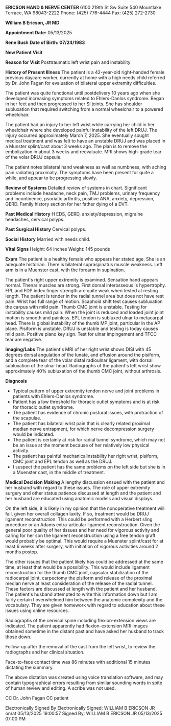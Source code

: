**ERICSON HAND & NERVE CENTER**
6100 219th St Sw Suite 540 Mountlake Terrace, WA 98043-2222
Phone: (425) 776-4444 Fax: (425) 272-2730

**William B Ericson, JR MD**

**Appointment Date:** 05/13/2025

**Rene Bush**
**Date of Birth: 07/24/1983**

**New Patient Visit**

**Reason for Visit**
Posttraumatic left wrist pain and instability

**History of Present IIIness**
The patient is a 42-year-old right-handed female previous daycare worker, currently at home with a high needs child referred by Dr. John Fagan for evaluation of bilateral upper extremity difficulties.

The patient was quite functional until postdelivery 10 years ago when she developed increasing symptoms related to Ehlers-Danlos syndrome. Began in her feet and then progressed to her SI joints. She has shoulder subluxation that required switching from a normal wheelchair to a powered wheelchair.

The patient had an injury to her left wrist while carrying her child in her wheelchair where she developed painful instability of the left DRUJ. The injury occurred approximately March 7, 2025. She eventually sought medical treatment and was felt to have an unstable DRUJ and was placed in a Munster splint/cast about 3 weeks ago. The plan is to remove the embolization in about 3 weeks and reevaluate. MRI shows high-grade tear of the volar DRUJ capsule.

The patient notes bilateral hand weakness as well as numbness, with aching pain radiating proximally. The symptoms have been present for quite a while, and appear to be progressing slowly.

**Review of Systems**
Detailed review of systems in chart. Significant problems include headache, neck pain, TMJ problems, urinary frequency and incontinence, psoriatic arthritis, positive ANA, anxiety, depression, GERD. Family history section for her father dying of a DVT.

**Past Medical History**
H EDS, GERD, anxiety/depression, migraine headaches, cervical polyps.

**Past Surgical History**
Cervical polyps.

**Social History**
Married with needs child.

**Vital Signs**
Height: 64 inches Weight: 145 pounds

**Exam**
The patient is a healthy female who appears her stated age. She is an adequate historian. There is bilateral supraspinatus muscle weakness. Left arm is in a Muenster cast, with the forearm in supination.

The patient's right upper extremity is examined. Sensation hand appears normal. Thenar muscles are strong. First dorsal interosseous is hypertrophy. FPL and FDP index finger strength are quite weak when tested at resting length. The patient is tender in the radial tunnel area but does not have rest pain. Wrist has full range of motion. Scaphoid shift test causes subluxation the carpus with mild pain. Thumb CMC joint is unstable. Testing for instability causes mild pain. When the joint is reduced and loaded joint joint motion is smooth and painless. EPL tendon is subluxed ulnar to metacarpal head. There is global instability of the thumb MP joint, particular in the AP plane. Pisiform is unstable. DRUJ is unstable and testing is today causes mild pain. Positive piano key sign. Test for ulnar impingement and TFCC tear are negative.

**Imaging/Labs**
The patient's MRI of her right wrist shows DISI with 45 degrees dorsal angulation of the lunate, and effusion around the pisiform, and a complete tear of the volar distal radioulnar ligament, with dorsal subluxation of the ulnar head. Radiographs of the patient's left wrist show approximately 40% subluxation of the thumb CMC joint, without arthrosis.

**Diagnosis**
* Typical pattern of upper extremity tendon nerve and joint problems in patients with Ehlers-Danlos syndrome.
* Patient has a low threshold for thoracic outlet symptoms and is at risk for thoracic outlet syndrome.
* The patient has evidence of chronic postural issues, with protraction of the scapulae.
* The patient has bilateral wrist pain that is clearly related proximal median nerve entrapment, for which nerve decompression surgery would be indicated.
* The patient is certainly at risk for radial tunnel syndrome, which may not be an issue at the moment because of her relatively low physical activity.
* The patient has painful mechanicalinstability her right wrist, pisiform, CMC joint and EPL tendon as well as the DRUJ.
* I suspect the patient has the same problems on the left side but she is in a Muenster cast, in the middle of treatment.

**Medical Decision Making**
A lengthy discussion ensued with the patient and her husband with regard to these issues. The role of upper extremity surgery and other status patience discussed at length and the patient and her husband are educated using anatomic models and visual displays.

On the left side, it is likely in my opinion that the nonoperative treatment will fail, given her overall collagen laxity. If so, treatment would be DRUJ ligament reconstruction. This could be performed with a Herbert sling procedure or an Adams extra-articular ligament reconstruction. Given the general poor quality of her tissues and her need for vigorous activity and caring for her son the ligament reconstruction using a free tendon graft would probably be optimal. This would require a Muenster splint/cast for at least 6 weeks after surgery, with initiation of vigorous activities around 2 months postop.

The other issues that the patient likely has could be addressed at the same time, at least that would be a possibility. This would include ligament reconstruction for the thumb CMC joint, capsular stabilization of the radiocarpal joint, carpectomy the pisiform and release of the proximal median nerve at least consideration of the release of the radial tunnel. These factors are discussed at length with the patient and her husband. The patient's husband attempted to write this information down but I am fairly certain I overwhelmed him between the anatomic complexity and the vocabulary. They are given homework with regard to education about these issues using online resources.

Radiographs of the cervical spine including flexion-extension views are indicated. The patient apparently had flexion-extension MRI images obtained sometime in the distant past and have asked her husband to track those down.

Follow-up after the removal of the cast from the left wrist, to review the radiographs and her clinical situation.

Face-to-face contact time was 86 minutes with additional 15 minutes dictating the summary.

The above dictation was created using voice translation software, and may contain typographical errors resulting from similar sounding words in spite of human review and editing. A scribe was not used.

CC Dr. John Fagan
CC patient

Electronically Signed By
Electronically Signed: WILLIAM B ERICSON JR on/at 05/13/2025 19:00:57
Signed By: WILLIAM B ERICSON JR 05/13/2025 07:00 PM